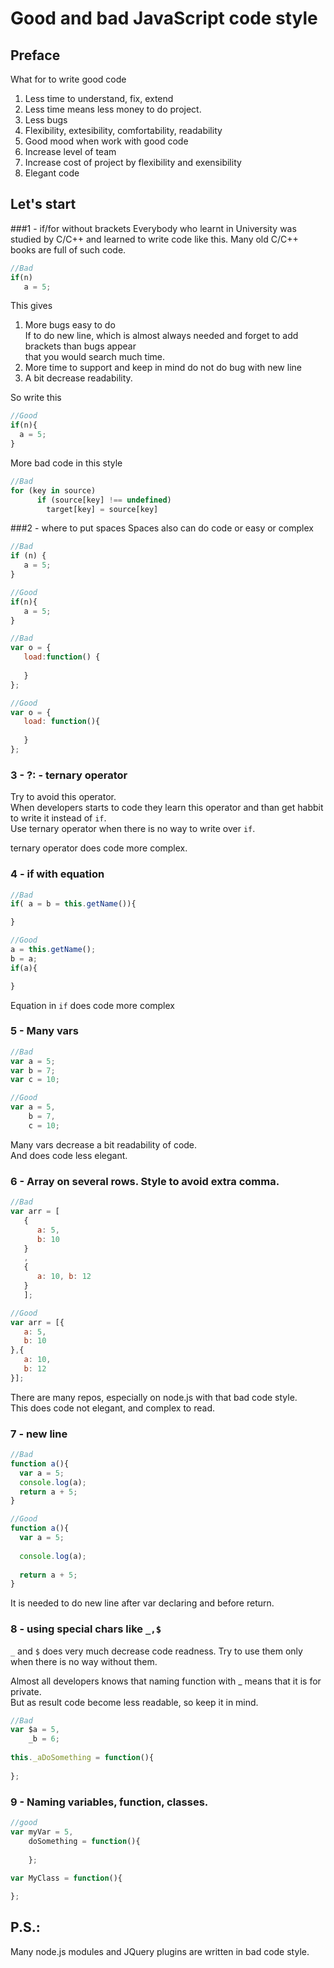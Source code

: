 Good and bad JavaScript code style
==================

Preface
--------------------------------------
 What for to write good code  
 1. Less time to understand, fix, extend
 2. Less time means less money to do project.
 3. Less bugs
 4. Flexibility, extesibility, comfortability, readability
 5. Good mood when work with good code
 6. Increase level of team
 7. Increase cost of project by flexibility and exensibility
 8. Elegant code

Let's start
--------------------------------------

###1 - if/for without brackets
Everybody who learnt in University was studied by C/C++ and learned to write code like this.
Many old C/C++ books are full of such code.  
```javascript
//Bad
if(n)
   a = 5;
```
This gives  
1. More bugs easy to do  
   If to do new line, which is almost always needed and forget to add brackets than bugs appear  
   that you would search much time.  
2. More time to support and keep in mind do not do bug with new line  
3. A bit decrease readability.  

So write this
```javascript
//Good
if(n){
  a = 5;
}
```
More bad code in this style
```javascript
//Bad
for (key in source)
      if (source[key] !== undefined)
        target[key] = source[key]
```

###2 - where to put spaces
Spaces also can do code or easy or complex

```javascript
//Bad
if (n) {
   a = 5;
}
```

```javascript
//Good
if(n){
   a = 5;
}
```
  
```javascript
//Bad
var o = {
   load:function() {
      
   }
};
```

```javascript
//Good
var o = {
   load: function(){
      
   }
};
```

### 3 - ?: - ternary operator
Try to avoid this operator.  
When developers starts to code they learn this operator and than get habbit to write it instead of ```if```.  
Use ternary operator when there is no way to write over ```if```.  
  
ternary operator does code more complex.

### 4 - if with equation
```javascript
//Bad
if( a = b = this.getName()){

}
```

```javascript
//Good
a = this.getName();
b = a;
if(a){

}
```

Equation in ```if``` does code more complex

### 5 - Many vars

```javascript
//Bad
var a = 5;
var b = 7;
var c = 10;
```

```javascript
//Good
var a = 5,
    b = 7,
    c = 10;
```

Many vars decrease a bit readability of code.  
And does code less elegant.

### 6 - Array on several rows. Style to avoid extra comma.
```javascript
//Bad
var arr = [
   {
      a: 5,
      b: 10
   }
   ,
   {
      a: 10, b: 12
   }
   ];
```

```javascript
//Good
var arr = [{
   a: 5,
   b: 10
},{
   a: 10,
   b: 12
}];
```
There are many repos, especially on node.js with that bad code style.  
This does code not elegant, and complex to read.  

### 7 - new line

```javascript
//Bad
function a(){
  var a = 5;
  console.log(a);
  return a + 5;
}
```
  

```javascript
//Good
function a(){
  var a = 5;
  
  console.log(a);
  
  return a + 5;
}
```

It is needed to do new line after var declaring and before return.  

### 8 - using special chars like ```_,$```

```_``` and ```$``` does very much decrease code readness.
Try to use them only when there is no way without them.  

Almost all developers knows that naming function with _ means that it is for private.  
But as result code become less readable, so keep it in mind.  
```javascript
//Bad
var $a = 5,
    _b = 6;
    
this._aDoSomething = function(){
   
};

```

### 9 - Naming variables, function, classes.
```javascript
//good
var myVar = 5,
    doSomething = function(){
    
    };
   
var MyClass = function(){

};
```

P.S.:
----------------------------
Many node.js modules and JQuery plugins are written in bad code style.  
